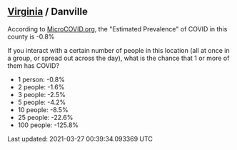 
## [Virginia](/united-states/virginia) / Danville

According to [MicroCOVID.org](http://microcovid.org),
the "Estimated Prevalence" of COVID in this county is -0.8%

If you interact with a certain number of people in this location
(all at once in a group, or spread out across the day), what is the chance that
1 or more of them has COVID?

- 1 person: -0.8%
- 2 people: -1.6%
- 3 people: -2.5%
- 5 people: -4.2%
- 10 people: -8.5%
- 25 people: -22.6%
- 100 people: -125.8%

Last updated: 2021-03-27 00:39:34.093369 UTC
